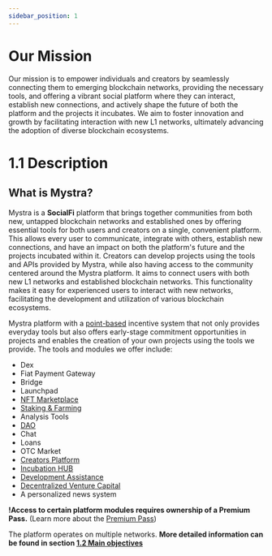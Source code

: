 ```yaml
---
sidebar_position: 1
---
```

# Our Mission

Our mission is to empower individuals and creators by seamlessly connecting them to emerging blockchain networks, providing the necessary tools, and offering a vibrant social platform where they can interact, establish new connections, and actively shape the future of both the platform and the projects it incubates. We aim to foster innovation and growth by facilitating interaction with new L1 networks, ultimately advancing the adoption of diverse blockchain ecosystems.



# 1.1 Description

## What is Mystra?

Mystra is a **SocialFi** platform that brings together communities from both new, untapped blockchain networks and established ones by offering essential tools for both users and creators on a single, convenient platform. This allows every user to communicate, integrate with others, establish new connections, and have an impact on both the platform's future and the projects incubated within it. Creators can develop projects using the tools and APIs provided by Mystra, while also having access to the community centered around the Mystra platform. It aims to connect users with both new L1 networks and established blockchain networks. This functionality makes it easy for experienced users to interact with new networks, facilitating the development and utilization of various blockchain ecosystems.

Mystra platform with a <a href="https://docs.mystra.io/docs/point-system/3.1-Description">point-based</a> incentive system that not only provides everyday tools but also offers early-stage commitment opportunities in projects and enables the creation of your own projects using the tools we provide. The tools and modules we offer include:


- Dex
- Fiat Payment Gateway
- Bridge
- Launchpad
- <a href="https://docs.mystra.io/docs/PRODUCTS%20AND%20SERVICES/2.6-Open-NFT-Marketplace">NFT Marketplace</a>
- <a href="https://docs.mystra.io/docs/PRODUCTS%20AND%20SERVICES/2.9-staking">Staking & Farming</a>
- Analysis Tools
- <a href="https://docs.mystra.io/docs/PRODUCTS%20AND%20SERVICES/2.2%20DAO">DAO</a>
- Chat
- Loans
- OTC Market
- <a href="https://docs.mystra.io/docs/PRODUCTS%20AND%20SERVICES/2.1%20Creators%20platform">Creators Platform</a>
- <a href="https://docs.mystra.io/docs/PRODUCTS%20AND%20SERVICES/2.4%20Incubation%20HUB">Incubation HUB</a>
- <a href="https://docs.mystra.io/docs/PRODUCTS%20AND%20SERVICES/2.5%20Development%20Assistance">Development Assistance</a>
- <a href="https://docs.mystra.io/docs/PRODUCTS%20AND%20SERVICES/2.3%20Venture%20Capital">Decentralized Venture Capital</a>
- A personalized news system

**!Access to certain platform modules requires ownership of a Premium Pass.** (Learn more about the <a href="https://docs.mystra.io/docs/PRODUCTS%20AND%20SERVICES/2.7-call-up-ticket">Premium Pass</a>)


The platform operates on multiple networks. **More detailed information can be found in section <a href="https://docs.mystra.io/docs/what-is-mystra/1.2-Main-objectives">1.2 Main objectives</a>**
